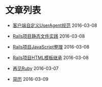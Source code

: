 # 文章列表

* [客户端自定义UserAgent规范](https://github.com/delongw/delongw.github.io/blob/master/markdown/UserAgent%20in%20pp.md) 2016-03-08

* [Rails项目静态文件实践](https://github.com/delongw/delongw.github.io/blob/master/markdown/rails%20static%20file%20standard.md) 2016-03-08

* [Rails项目JavaScript整理](https://github.com/delongw/delongw.github.io/blob/master/markdown/rails%20javascript%20arrange.md) 2016-03-08

* [Rails项目HTML模板继承](https://github.com/delongw/delongw.github.io/blob/master/markdown/rails%20template%20inheritance.md) 2016-03-08

* [再见Ruby](https://github.com/delongw/delongw.github.io/blob/master/markdown/goodbye%20ruby.md) 2016-03-07

* [简历](https://github.com/delongw/delongw.github.io/blob/master/markdown/resume.md) 2016-03-09